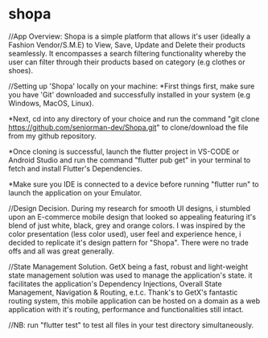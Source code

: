 # shopa

//App Overview:
Shopa is a simple platform that allows it's user (ideally a Fashion Vendor/S.M.E) to View, Save, Update and Delete their products seamlessly.
It encompasses a search filtering functionality whereby the user can filter through their products based on category (e.g clothes or shoes).


//Setting up 'Shopa' locally on your machine:
*First things first, make sure you have 'Git' downloaded and successfully installed in your system (e.g Windows, MacOS, Linux).

*Next, cd into any directory of your choice and run the command "git clone https://github.com/seniorman-dev/Shopa.git" to clone/download the file from my github repository.

*Once cloning is successful, launch the flutter project in VS-CODE or Android Studio and run the command "flutter pub get" in your terminal to fetch and install Flutter's Dependencies.

*Make sure you IDE is connected to a device before running "flutter run" to launch the application on your Emulator.


//Design Decision.
During my research for smooth UI designs, i stumbled upon an E-commerce mobile design that looked so appealing featuring it's blend of just white, black, grey and orange colors. I was inspired by the color presentation (less color used), user feel and experience hence, i decided to replicate it's design pattern for "Shopa". 
There were no trade offs and all was great generally.


//State Management Solution.
GetX being a fast, robust and light-weight state management solution was used to manage the application's state. it facilitates the application's Dependency Injections, Overall State Management, Navigation & Routing, e.t.c.
Thank's to GetX's fantastic routing system, this mobile application can be hosted on a domain as a web application with it's routing, performance and functionalities still intact.



//NB: run "flutter test" to test all files in your test directory simultaneously.







